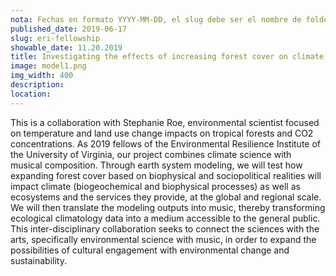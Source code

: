 ```yaml
---
nota: Fechas en formato YYYY-MM-DD, el slug debe ser el nombre de folder en public/news/. i.e. "public/news/<mi-slug>/imagen.jpg"
published_date: 2019-06-17
slug: eri-fellowship
showable_date: 11.20.2019
title: Investigating the effects of increasing forest cover on climate, and translating the results into music
image: model1.png
img_width: 400
description: 
location: 
---
```


This is a collaboration with Stephanie Roe, environmental scientist focused on temperature and land use change impacts on tropical forests and CO2 concentrations. As 2019 fellows of the Environmental Resilience Institute of the University of Virginia, our project combines climate science with musical composition. Through earth system modeling, we will test how expanding forest cover based on biophysical and sociopolitical realities will impact climate (biogeochemical and biophysical processes) as well as ecosystems and the services they provide, at the global and regional scale. We will then translate the modeling outputs into music, thereby transforming ecological climatology data into a medium accessible to the general public. This inter-disciplinary collaboration seeks to connect the sciences with the arts, specifically environmental science with music, in order to expand the possibilities of cultural engagement with environmental change and sustainability.